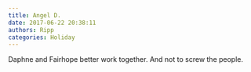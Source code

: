 ```yaml
---
title: Angel D.
date: 2017-06-22 20:38:11
authors: Ripp
categories: Holiday
---
```


 Daphne and Fairhope better work together. And not to screw the people.